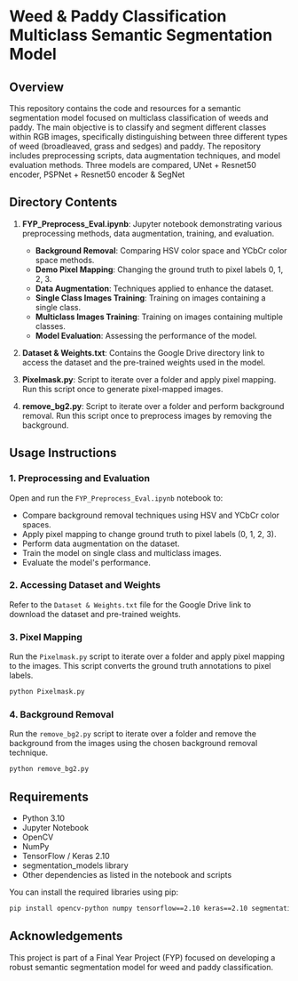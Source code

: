 # Weed & Paddy Classification Multiclass Semantic Segmentation Model

## Overview
This repository contains the code and resources for a semantic segmentation model focused on multiclass classification of weeds and paddy. The main objective is to classify and segment different classes within RGB images, specifically distinguishing between three different types of weed (broadleaved, grass and sedges) and paddy. The repository includes preprocessing scripts, data augmentation techniques, and model evaluation methods. Three models are compared, UNet + Resnet50 encoder, PSPNet + Resnet50 encoder & SegNet

## Directory Contents
1. **FYP_Preprocess_Eval.ipynb**: Jupyter notebook demonstrating various preprocessing methods, data augmentation, training, and evaluation.
   - **Background Removal**: Comparing HSV color space and YCbCr color space methods.
   - **Demo Pixel Mapping**: Changing the ground truth to pixel labels 0, 1, 2, 3.
   - **Data Augmentation**: Techniques applied to enhance the dataset.
   - **Single Class Images Training**: Training on images containing a single class.
   - **Multiclass Images Training**: Training on images containing multiple classes.
   - **Model Evaluation**: Assessing the performance of the model.

2. **Dataset & Weights.txt**: Contains the Google Drive directory link to access the dataset and the pre-trained weights used in the model.

3. **Pixelmask.py**: Script to iterate over a folder and apply pixel mapping. Run this script once to generate pixel-mapped images.

4. **remove_bg2.py**: Script to iterate over a folder and perform background removal. Run this script once to preprocess images by removing the background.

## Usage Instructions

### 1. Preprocessing and Evaluation
Open and run the `FYP_Preprocess_Eval.ipynb` notebook to:
- Compare background removal techniques using HSV and YCbCr color spaces.
- Apply pixel mapping to change ground truth to pixel labels (0, 1, 2, 3).
- Perform data augmentation on the dataset.
- Train the model on single class and multiclass images.
- Evaluate the model's performance.

### 2. Accessing Dataset and Weights
Refer to the `Dataset & Weights.txt` file for the Google Drive link to download the dataset and pre-trained weights.

### 3. Pixel Mapping
Run the `Pixelmask.py` script to iterate over a folder and apply pixel mapping to the images. This script converts the ground truth annotations to pixel labels.

```bash
python Pixelmask.py
```

### 4. Background Removal
Run the `remove_bg2.py` script to iterate over a folder and remove the background from the images using the chosen background removal technique.

```bash
python remove_bg2.py
```

## Requirements
- Python 3.10
- Jupyter Notebook
- OpenCV
- NumPy
- TensorFlow / Keras 2.10
- segmentation_models library
- Other dependencies as listed in the notebook and scripts

You can install the required libraries using pip:

```bash
pip install opencv-python numpy tensorflow==2.10 keras==2.10 segmentation-models
```

## Acknowledgements
This project is part of a Final Year Project (FYP) focused on developing a robust semantic segmentation model for weed and paddy classification. 
